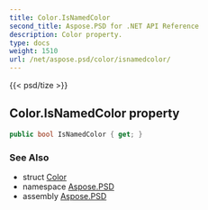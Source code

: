 ```yaml
---
title: Color.IsNamedColor
second_title: Aspose.PSD for .NET API Reference
description: Color property. 
type: docs
weight: 1510
url: /net/aspose.psd/color/isnamedcolor/
---
```

{{< psd/tize >}}
## Color.IsNamedColor property

```csharp
public bool IsNamedColor { get; }
```

### See Also

* struct [Color](../)
* namespace [Aspose.PSD](../../color/)
* assembly [Aspose.PSD](../../../)


